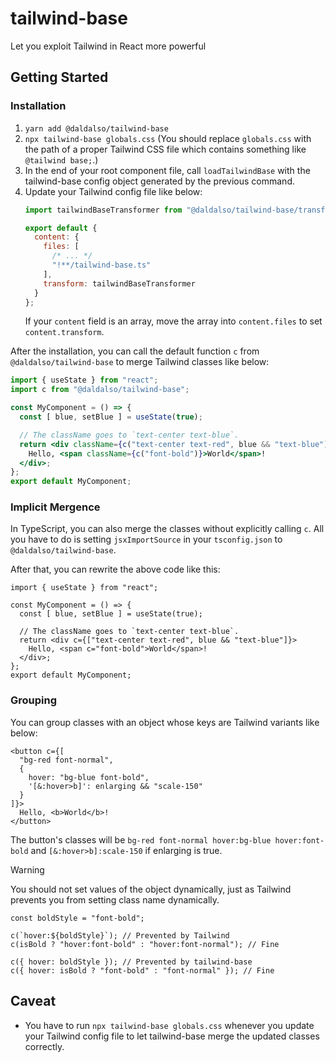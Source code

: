 # tailwind-base
Let you exploit Tailwind in React more powerful

## Getting Started
### Installation
1. `yarn add @daldalso/tailwind-base`
2. `npx tailwind-base globals.css` (You should replace `globals.css` with the path of a proper Tailwind CSS file which contains something like `@tailwind base;`.)
3. In the end of your root component file, call `loadTailwindBase` with the tailwind-base config object generated by the previous command.
4. Update your Tailwind config file like below:
   ```js
   import tailwindBaseTransformer from "@daldalso/tailwind-base/transformer";

   export default {
     content: {
       files: [
         /* ... */
         "!**/tailwind-base.ts"
       ],
       transform: tailwindBaseTransformer
     }
   };
   ```
   If your `content` field is an array, move the array into `content.files` to set `content.transform`.

After the installation, you can call the default function `c` from `@daldalso/tailwind-base` to merge Tailwind classes like below:
```jsx
import { useState } from "react";
import c from "@daldalso/tailwind-base";

const MyComponent = () => {
  const [ blue, setBlue ] = useState(true);

  // The className goes to `text-center text-blue`.
  return <div className={c("text-center text-red", blue && "text-blue")}>
    Hello, <span className={c("font-bold")}>World</span>!
  </div>;
};
export default MyComponent;
```

### Implicit Mergence
In TypeScript, you can also merge the classes without explicitly calling `c`.
All you have to do is setting `jsxImportSource` in your `tsconfig.json` to `@daldalso/tailwind-base`.

After that, you can rewrite the above code like this:
```tsx
import { useState } from "react";

const MyComponent = () => {
  const [ blue, setBlue ] = useState(true);

  // The className goes to `text-center text-blue`.
  return <div c={["text-center text-red", blue && "text-blue"]}>
    Hello, <span c="font-bold">World</span>!
  </div>;
};
export default MyComponent;
```

### Grouping
You can group classes with an object whose keys are Tailwind variants like below:
```tsx
<button c={[
  "bg-red font-normal",
  {
    hover: "bg-blue font-bold",
    '[&:hover>b]': enlarging && "scale-150"
  }
]}>
  Hello, <b>World</b>!
</button>
```
The button's classes will be `bg-red font-normal hover:bg-blue hover:font-bold` and `[&:hover>b]:scale-150` if enlarging is true.
> [!WARNING]
>
> You should not set values of the object dynamically, just as Tailwind prevents you from setting class name dynamically.
> ```tsx
> const boldStyle = "font-bold";
>
> c(`hover:${boldStyle}`); // Prevented by Tailwind
> c(isBold ? "hover:font-bold" : "hover:font-normal"); // Fine
>
> c({ hover: boldStyle }); // Prevented by tailwind-base
> c({ hover: isBold ? "font-bold" : "font-normal" }); // Fine
> ```

## Caveat
- You have to run `npx tailwind-base globals.css` whenever you update your Tailwind config file to let tailwind-base merge the updated classes correctly.